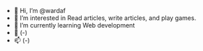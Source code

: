- 👋 Hi, I’m @wardaf
- 👀 I’m interested in Read articles, write articles, and play games. 
- 🌱 I’m currently learning Web development
- 💞️ (-)
- 📫 (-)

<!---
wardaf is a ✨ special ✨ repository because its `README.md` (this file) appears on your GitHub profile.
You can click the Preview link to take a look at your changes.
--->
